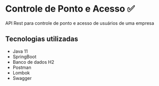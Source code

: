# Controle de Ponto e Acesso :white_check_mark:

API Rest para controle de ponto e acesso de usuários de uma empresa



## Tecnologias utilizadas

* Java 11
* SpringBoot
* Banco de dados H2
* Postman
* Lombok
* Swagger


